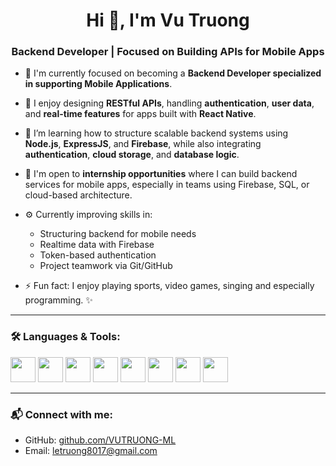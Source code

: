 <h1 align="center">Hi 👋, I'm Vu Truong</h1>
<h3 align="center">Backend Developer | Focused on Building APIs for Mobile Apps</h3>

- 🔧 I'm currently focused on becoming a **Backend Developer specialized in supporting Mobile Applications**.

- 🧩 I enjoy designing **RESTful APIs**, handling **authentication**, **user data**, and **real-time features** for apps built with **React Native**.

- 🧠 I’m learning how to structure scalable backend systems using **Node.js**, **ExpressJS**, and **Firebase**, while also integrating **authentication**, **cloud storage**, and **database logic**.

- 🤝 I'm open to **internship opportunities** where I can build backend services for mobile apps, especially in teams using Firebase, SQL, or cloud-based architecture.

- ⚙️ Currently improving skills in:
  - Structuring backend for mobile needs
  - Realtime data with Firebase
  - Token-based authentication
  - Project teamwork via Git/GitHub

- ⚡ Fun fact: I enjoy playing sports, video games, singing and especially programming. ✨

---

<h3 align="left">🛠️ Languages & Tools:</h3>

<p align="left">
  <img src="https://cdn.jsdelivr.net/gh/devicons/devicon/icons/javascript/javascript-original.svg" width="40" height="40"/>
  <img src="https://cdn.jsdelivr.net/gh/devicons/devicon/icons/nodejs/nodejs-original.svg" width="40" height="40"/>
  <img src="https://cdn.jsdelivr.net/gh/devicons/devicon/icons/express/express-original.svg" width="40" height="40"/>
  <img src="https://cdn.jsdelivr.net/gh/devicons/devicon/icons/python/python-original.svg" width="40" height="40"/>
  <img src="https://cdn.jsdelivr.net/gh/devicons/devicon/icons/firebase/firebase-plain-wordmark.svg" width="40" height="40"/>
  <img src="https://cdn.jsdelivr.net/gh/devicons/devicon/icons/mysql/mysql-original-wordmark.svg" width="40" height="40"/>
  <img src="https://cdn.jsdelivr.net/gh/devicons/devicon/icons/git/git-original.svg" width="40" height="40"/>
  <img src="https://cdn.jsdelivr.net/gh/devicons/devicon/icons/github/github-original.svg" width="40" height="40"/>
</p>

---

<h3 align="left">📬 Connect with me:</h3>

- GitHub: [github.com/VUTRUONG-ML](https://github.com/VUTRUONG-ML)  
- Email: letruong8017@gmail.com  
